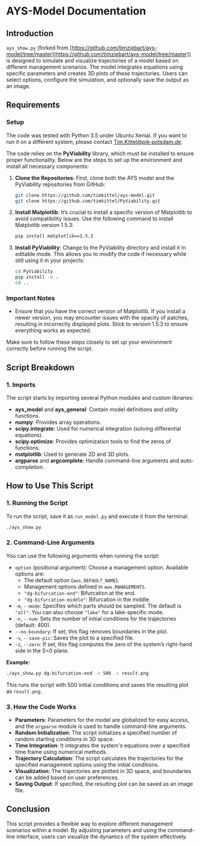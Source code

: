 # AYS-Model Documentation

## Introduction
`ays_show.py` (forked from [https://github.com/timziebart/ays-model/tree/master](https://github.com/timziebart/ays-model/tree/master)) is designed to simulate and visualize trajectories of a model based on different management scenarios. The model integrates equations using specific parameters and creates 3D plots of these trajectories. Users can select options, configure the simulation, and optionally save the output as an image.


## Requirements

### Setup
The code was tested with Python 3.5 under Ubuntu Xenial. If you want to run it on a different system, please contact [Tim.Kittel@pik-potsdam.de](mailto:Tim.Kittel@pik-potsdam.de).

The code relies on the **PyViability** library, which must be installed to ensure proper functionality. Below are the steps to set up the environment and install all necessary components:

1. **Clone the Repositories**: First, clone both the AYS model and the PyViability repositories from GitHub:

   ```bash
   git clone https://github.com/timkittel/ays-model.git
   git clone https://github.com/timkittel/PyViability.git
   ```

2. **Install Matplotlib**: It’s crucial to install a specific version of Matplotlib to avoid compatibility issues. Use the following command to install Matplotlib version 1.5.3:

   ```bash
   pip install matplotlib==1.5.3
   ```

3. **Install PyViability**: Change to the PyViability directory and install it in editable mode. This allows you to modify the code if necessary while still using it in your projects:

   ```bash
   cd PyViability
   pip install -e .
   cd ..
   ```

### Important Notes
- Ensure that you have the correct version of Matplotlib. If you install a newer version, you may encounter issues with the opacity of patches, resulting in incorrectly displayed plots. Stick to version 1.5.3 to ensure everything works as expected.

Make sure to follow these steps closely to set up your environment correctly before running the script.

## Script Breakdown

### 1. Imports
The script starts by importing several Python modules and custom libraries:
- **ays_model** and **ays_general**: Contain model definitions and utility functions.
- **numpy**: Provides array operations.
- **scipy.integrate**: Used for numerical integration (solving differential equations).
- **scipy.optimize**: Provides optimization tools to find the zeros of functions.
- **matplotlib**: Used to generate 2D and 3D plots.
- **argparse** and **argcomplete**: Handle command-line arguments and auto-completion.

## How to Use This Script

### 1. Running the Script
To run the script, save it as `run_model.py` and execute it from the terminal:

```bash
./ays_show.py
```

### 2. Command-Line Arguments
You can use the following arguments when running the script:

- `option` (positional argument): Choose a management option. Available options are:
  - The default option (`aws.DEFAULT_NAME`).
  - Management options defined in `aws.MANAGEMENTS`.
  - `"dg-bifurcation-end"`: Bifurcation at the end.
  - `"dg-bifurcation-middle"`: Bifurcation in the middle.
- `-m`, `--mode`: Specifies which parts should be sampled. The default is `"all"`. You can also choose `"lake"` for a lake-specific mode.
- `-n`, `--num`: Sets the number of initial conditions for the trajectories (default: 400).
- `--no-boundary`: If set, this flag removes boundaries in the plot.
- `-s`, `--save-pic`: Saves the plot to a specified file.
- `-z`, `--zero`: If set, this flag computes the zero of the system’s right-hand side in the S=0 plane.

**Example:**

```bash
./ays_show.py dg-bifurcation-end -n 500 -s result.png
```

This runs the script with 500 initial conditions and saves the resulting plot as `result.png`.

### 3. How the Code Works
- **Parameters**: Parameters for the model are globalized for easy access, and the `argparse` module is used to handle command-line arguments.
- **Random Initialization**: The script initializes a specified number of random starting conditions in 3D space.
- **Time Integration**: It integrates the system's equations over a specified time frame using numerical methods.
- **Trajectory Calculation**: The script calculates the trajectories for the specified management options using the initial conditions.
- **Visualization**: The trajectories are plotted in 3D space, and boundaries can be added based on user preferences.
- **Saving Output**: If specified, the resulting plot can be saved as an image file.

## Conclusion
This script provides a flexible way to explore different management scenarios within a model. By adjusting parameters and using the command-line interface, users can visualize the dynamics of the system effectively.

